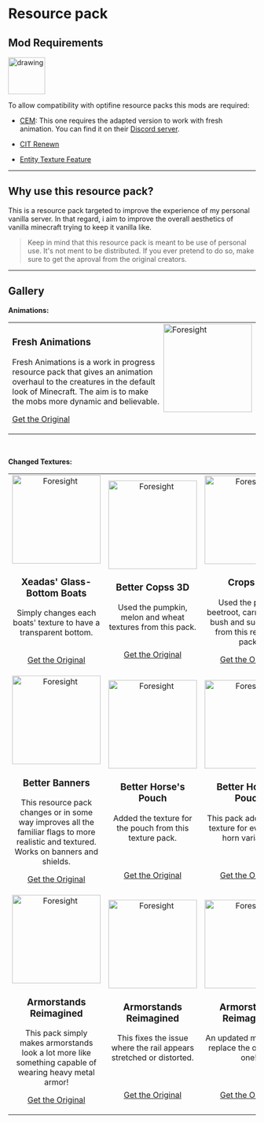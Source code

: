 # Resource pack

## Mod Requirements

<img src="https://img.shields.io/badge/requires-fabric-green" alt="drawing" width="75"/>

<br/>

To allow compatibility with optifine resource packs this mods are required:

- [CEM](https://www.curseforge.com/minecraft/mc-mods/custom-entity-models-cem): This one requires the adapted version to work with fresh animation. You can find it on their [Discord server](https://discord.gg/3qxFZm7Ycw).

- [CIT Renewn](https://www.curseforge.com/minecraft/mc-mods/cit-resewn)

- [Entity Texture Feature](https://www.curseforge.com/minecraft/mc-mods/entity-texture-features-fabric)

---
## Why use this resource pack?

This is a resource pack targeted to improve the experience of my personal vanilla server. In that regard, i aim to improve the overall aesthetics of vanilla minecraft trying to keep it vanilla like.

> Keep in mind that this resource pack is meant to be use of personal use. It's not ment to be distributed. If you ever pretend to do so, make sure to get the aproval from the original creators. 

---
## Gallery

**Animations:**

<table width="100%">
<tr>
<td>
  <img src="https://i.gyazo.com/d7e5d5a29bb863f020a07dda9c3bfbb8.png"
alt="Foresight" height="180px" align="right">
  
<h3>Fresh Animations</h3> 
  <p width="60%;">
    Fresh Animations is a work in progress resource pack that gives an animation overhaul to the creatures in the default look of Minecraft. The aim is to make the  mobs more dynamic and believable.
  </p>

[Get the Original](https://www.curseforge.com/minecraft/texture-packs/fresh-animations)
</td>
</tr>
</table>

<br/>

**Changed Textures:**

<table width="100%">
<tr>
<td align="center" width="33%">
  <img src="https://i.gyazo.com/94a0fff5d491acbc64d685e2204114fc.png"   alt="Foresight" height="180px">
  
<h3>Xeadas' Glass-Bottom Boats</h3> 
  <p width="60%;">
    Simply changes each boats' texture to have a transparent bottom.<br><br>
  </p>

[Get the Original](https://www.planetminecraft.com/texture-pack/xeadas-glass-bottom-boats/)
</td>

<td align="center" width="33%">
  <img src="https://i.gyazo.com/0dad27653664e3067ef9243993e64833.jpg"
alt="Foresight" height="180px">
  
<h3>Better Copss 3D</h3> 
  <p width="60%;">
    Used the pumpkin, melon and wheat textures from this pack.<br><br>
  </p>

[Get the Original](https://www.planetminecraft.com/texture-pack/better-crops-3d/)
</td>

<td align="center" width="33%">
  <img src="https://i.gyazo.com/64283ed7f4175bcc609b8e933461ab94.png"
alt="Foresight" height="180px%">
  
<h3>Crops 3D</h3> 
  <p width="60%;">
    Used the potato, beetroot, carrot, berrie bush and sugar cane from this resource pack.
  </p>

[Get the Original](https://www.curseforge.com/minecraft/texture-packs/crops-3d)
</td>
</tr>

<tr>
<td align="center" width="33%">
  <img src="https://i.gyazo.com/70c8c689ebec8248b90c59243bbec496.png"
alt="Foresight" height="180px">
  
<h3>Better Banners</h3> 
  <p width="60%;">
    This resource pack changes or in some way improves all the familiar flags to more realistic and textured. Works on banners and shields.
  </p>

[Get the Original](https://www.planetminecraft.com/texture-pack/better-horse-s-ass-pouch/)
</td>

<td align="center" width="33%">
  <img src="https://i.gyazo.com/936ff3384e486dac7c83ca8157cf5e35.png"
alt="Foresight" height="180px">
  
<h3>Better Horse's Pouch</h3> 
  <p width="60%;">
    Added the texture for the pouch from this texture pack.<br><br><br>
  </p>

[Get the Original](https://www.planetminecraft.com/texture-pack/better-banner/)
</td>

<td align="center" width="33%">
  <img src="https://i.gyazo.com/8b1ee4c485f1274a7737db395cd7bee6.png"
alt="Foresight" height="180px">
  
<h3>Better Horse's Pouch</h3> 
  <p width="60%;">
    This pack adds unique texture for every goat horn variation.<br><br><br>
  </p>

[Get the Original](https://www.planetminecraft.com/texture-pack/1-19-goat-horns-optifine-cit-resewn-required/)
</td>
</tr>

<tr>
<td align="center" width="33%">
  <img src="https://i.gyazo.com/1dd7170582ee4834299b550653e7f168.png"
alt="Foresight" width="180px">
  
<h3>Armorstands Reimagined</h3> 
  <p width="60%;">
    This pack simply makes armorstands look a lot more like something capable of wearing heavy metal armor!
  </p>

[Get the Original](https://www.curseforge.com/minecraft/texture-packs/armorstands-reimagined)
</td>

<td align="center" width="33%">
  <img src="https://i.gyazo.com/08adb34db1ed81df7fb065db563dbaa0.png"
alt="Foresight" width="180px">
  
<h3>Armorstands Reimagined</h3> 
  <p width="60%;">
    This fixes the issue where the rail appears stretched or distorted.<br><br><br>
  </p>

[Get the Original](https://www.curseforge.com/minecraft/texture-packs/rail-fix)
</td>

<td align="center" width="33%">
  <img src="https://i.gyazo.com/998202b0239e67be23f97a525a3aaf77.png"
alt="Foresight" width="180px">
  
<h3>Armorstands Reimagined</h3> 
  <p width="60%;">
    An updated minecart to replace the old boring one!<br><br><br>
  </p>

[Get the Original](https://www.planetminecraft.com/texture-pack/updated-minecarts/)
</td>
</tr>
</table>
